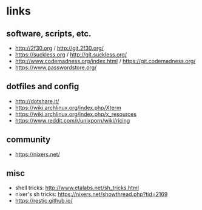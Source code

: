 # links

## software, scripts, etc.

- http://2f30.org / http://git.2f30.org/
- https://suckless.org / http://git.suckless.org/
- http://www.codemadness.org/index.html / https://git.codemadness.org/
- https://www.passwordstore.org/

## dotfiles and config

- http://dotshare.it/
- https://wiki.archlinux.org/index.php/Xterm
- https://wiki.archlinux.org/index.php/x_resources
- https://www.reddit.com/r/unixporn/wiki/ricing

## community

- https://nixers.net/

## misc

- shell tricks: http://www.etalabs.net/sh_tricks.html
- nixer's sh tricks: https://nixers.net/showthread.php?tid=2169
- https://restic.github.io/
